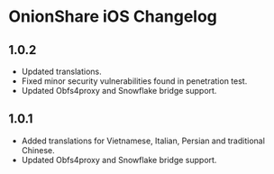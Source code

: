 #  OnionShare iOS Changelog

## 1.0.2
- Updated translations.
- Fixed minor security vulnerabilities found in penetration test.
- Updated Obfs4proxy and Snowflake bridge support.

## 1.0.1
- Added translations for Vietnamese, Italian, Persian and traditional Chinese.
- Updated Obfs4proxy and Snowflake bridge support.
